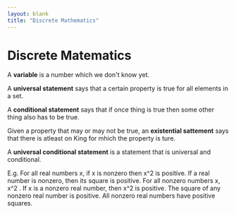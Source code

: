 ```yaml
---
layout: blank
title: "Discrete Mathematics"
---
```

# Discrete Matematics

A **variable** is a number which we don't know yet.

A **universal statement** says that a certain property is true for all elements in a set.

A **conditional statement** says that if once thing is true then some other thing also has to be true.

Given a property that may or may not be true, an **existential sattement** says that there is atleast on King
for mhich the property is ture.

A **universal conditional statement** is a statement that is universal and conditional.

E.g. For all real numbers x, if x is nonzero then x^2 is positive. If a real number 
is nonzero, then its square is positive. For all nonzero numbers x, x^2 . If x is a nonzero
real number, then x^2 is positive. The square of any nonzero real number is positive.
All nonzero real numbers have positive squares.
